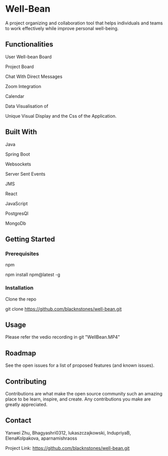 # Well-Bean

A project organizing and collaboration tool that helps individuals and teams to work effectively while improve personal well-being.

## Functionalities

User Well-bean Board

Project Board 

Chat With Direct Messages

Zoom Integration

Calendar 

Data Visualisation of 

Unique  Visual Display and the Css of the Application.



## Built With

Java

Spring Boot

Websockets  

Server Sent Events  

JMS 

React

JavaScript

PostgresQl  

MongoDb 


## Getting Started

### Prerequisites

npm

npm install npm@latest -g

### Installation

Clone the repo

git clone https://github.com/blacknstones/well-bean.git

## Usage

Please refer the vedio recording in git "WellBean.MP4" 

## Roadmap

See the open issues for a list of proposed features (and known issues).

## Contributing

Contributions are what make the open source community such an amazing place to be learn, inspire, and create. Any contributions you make are greatly appreciated.

## Contact

Yanwei Zhu, Bhagyashri0312, lukaszczajkowski, IndupriyaB, ElenaKolpakova, aparnamishraoss

Project Link: https://github.com/blacknstones/well-bean.git

